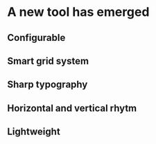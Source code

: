 # A new tool has emerged
## Configurable
## Smart grid system
## Sharp typography
## Horizontal and vertical rhytm
## Lightweight